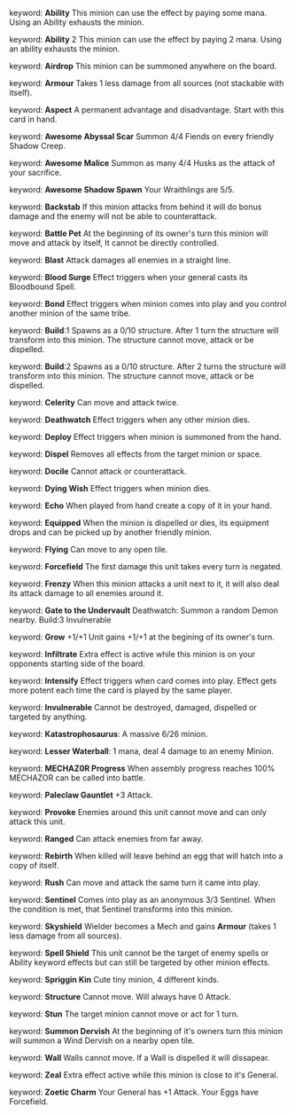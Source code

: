 keyword:  **Ability**
          This minion can use the effect by paying some mana. Using an Ability exhausts the minion.

keyword:  **Ability** 2
          This minion can use the effect by paying 2 mana. Using an ability exhausts the minion.

keyword:  **Airdrop**
          This minion can be summoned anywhere on the board.

keyword:  **Armour**
          Takes 1 less damage from all sources (not stackable with itself).

keyword:  **Aspect**
          A permanent advantage and disadvantage. Start with this card in hand.

keyword:  **Awesome Abyssal Scar**
          Summon 4/4 Fiends on every friendly Shadow Creep.

keyword:  **Awesome Malice**
          Summon as many 4/4 Husks as the attack of your sacrifice.

keyword: **Awesome Shadow Spawn**
          Your Wraithlings are 5/5.

keyword:  **Backstab**
          If this minion attacks from behind it will do bonus damage and the enemy will not be able to counterattack.

keyword:  **Battle Pet**
          At the beginning of its owner's turn this minion will move and attack by itself, It cannot be directly controlled.

keyword:  **Blast**
          Attack damages all enemies in a straight line.

keyword:  **Blood Surge**
          Effect triggers when your general casts its Bloodbound Spell.

keyword:  **Bond**
          Effect triggers when minion comes into play and you control another minion of the same tribe.

keyword:  **Build**:1
          Spawns as a 0/10 structure. After 1 turn the structure will transform into this minion.
          The structure cannot move, attack or be dispelled.

keyword:  **Build**:2
          Spawns as a 0/10 structure. After 2 turns the structure will transform into this minion.
          The structure cannot move, attack or be dispelled.

keyword:  **Celerity**
          Can move and attack twice.

keyword:  **Deathwatch**
          Effect triggers when any other minion dies.

keyword:  **Deploy**
          Effect triggers when minion is summoned from the hand.

keyword:  **Dispel**
          Removes all effects from the target minion or space.

keyword:  **Docile**
          Cannot attack or counterattack.

keyword:  **Dying Wish**
          Effect triggers when minion dies.

keyword:  **Echo**
          When played from hand create a copy of it in your hand.

keyword:  **Equipped**
          When the minion is dispelled or dies, its equipment drops and can be picked up by another friendly minion.

keyword:  **Flying**
          Can move to any open tile.

keyword:  **Forcefield**
          The first damage this unit takes every turn is negated.

keyword:  **Frenzy**
          When this minion attacks a unit next to it, it will also deal its attack damage to all enemies around it.

keyword:  **Gate to the Undervault**
          Deathwatch: Summon a random Demon nearby.
          Build:3
          Invulnerable

keyword:  **Grow** +1/+1
          Unit gains +1/+1 at the begining of its owner's turn.

keyword:  **Infiltrate**
          Extra effect is active while this minion is on your opponents starting side of the board.

keyword:  **Intensify**
          Effect triggers when card comes into play. Effect gets more potent each time the card is played by the same player.

keyword:  **Invulnerable**
          Cannot be destroyed, damaged, dispelled or targeted by anything.

keyword:  **Katastrophosaurus**: A massive 6/26 minion.

keyword:  **Lesser Waterball**: 1 mana, deal 4 damage to an enemy Minion.

keyword:  **MECHAZ0R Progress**
          When assembly progress reaches 100% MECHAZOR can be called into battle.

keyword:  **Paleclaw Gauntlet**
          +3 Attack.

keyword:  **Provoke**
          Enemies around this unit cannot move and can only attack this unit.

keyword:  **Ranged**
          Can attack enemies from far away.

keyword:  **Rebirth**
          When killed will leave behind an egg that will hatch into a copy of itself.

keyword:  **Rush**
          Can move and attack the same turn it came into play.

keyword:  **Sentinel**
          Comes into play as an anonymous 3/3 Sentinel. When the condition is met, that Sentinel transforms into this minion.

keyword:  **Skyshield**
          Wielder becomes a Mech and gains **Armour** (takes 1 less damage from all sources).

keyword:  **Spell Shield**
          This unit cannot be the target of enemy spells or Ability keyword effects but can still be targeted by other minion effects.

keyword:  **Spriggin Kin**
          Cute tiny minion, 4 different kinds.

keyword:  **Structure**
          Cannot move. Will always have 0 Attack.

keyword:  **Stun**
          The target minion cannot move or act for 1 turn.

keyword:  **Summon Dervish**
          At the beginning of it's owners turn this minion will summon a Wind Dervish on a nearby open tile.

keyword:  **Wall**
          Walls cannot move. If a Wall is dispelled it will dissapear.

keyword:  **Zeal**
          Extra effect active while this minion is close to it's General.

keyword:  **Zoetic Charm**
          Your General has +1 Attack. Your Eggs have Forcefield.

